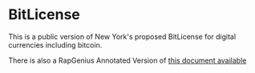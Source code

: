 BitLicense
==========

This is a public version of New York's proposed BitLicense for digital currencies including bitcoin. 

There is also a RapGenius Annotated Version of [this document available](http://news.genius.com/New-york-department-of-financial-services-proposed-bitlicense-regulations-annotated)